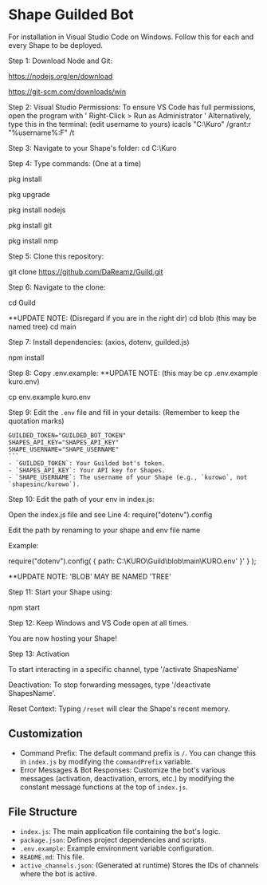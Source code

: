 # Shape Guilded Bot
For installation in Visual Studio Code on Windows.
Follow this for each and every Shape to be deployed.


Step 1: Download Node and Git:

https://nodejs.org/en/download

https://git-scm.com/downloads/win


Step 2: Visual Studio Permissions:
To ensure VS Code has full permissions, open the program with ' Right-Click > Run as Administrator '
Alternatively, type this in the terminal: (edit username to yours)
icacls "C:\Kuro" /grant:r "%username%:F" /t


Step 3: Navigate to your Shape's folder:
cd C:\Kuro


Step 4: Type commands: (One at a time)

pkg install

pkg upgrade

pkg install nodejs

pkg install git

pkg install nmp




Step 5: Clone this repository:

git clone https://github.com/DaReamz/Guild.git


Step 6: Navigate to the clone:

cd Guild

**UPDATE NOTE: (Disregard if you are in the right dir) cd blob (this may be named tree) cd main


Step 7: Install dependencies: (axios, dotenv, guilded.js)

npm install


Step 8: Copy .env.example:    **UPDATE NOTE: (this may be cp .env.example kuro.env)

cp env.example kuro.env


Step 9: Edit the `.env` file and fill in your details: (Remember to keep the quotation marks)

    GUILDED_TOKEN="GUILDED_BOT_TOKEN"
    SHAPES_API_KEY="SHAPES_API_KEY"
    SHAPE_USERNAME="SHAPE_USERNAME"
    ```
    - `GUILDED_TOKEN`: Your Guilded bot's token.
    - `SHAPES_API_KEY`: Your API key for Shapes.
    - `SHAPE_USERNAME`: The username of your Shape (e.g., `kurowo`, not `shapesinc/kurowo`).


Step 10: Edit the path of your env in index.js:

Open the index.js file and see Line 4: require("dotenv").config


Edit the path by renaming to your shape and env file name


Example: 

require("dotenv").config( { path: C:\KURO\Guild\blob\main\KURO.env' }' } );


**UPDATE NOTE: 'BLOB' MAY BE NAMED 'TREE'



Step 11: Start your Shape using:

npm start


Step 12: Keep Windows and VS Code open at all times.

You are now hosting your Shape!


Step 13: Activation

To start interacting in a specific channel, type '/activate ShapesName'


Deactivation: To stop forwarding messages, type '/deactivate ShapesName'.

Reset Context: Typing `/reset` will clear the Shape's recent memory.


## Customization
-   Command Prefix: The default command prefix is `/`. You can change this in `index.js` by modifying the `commandPrefix` variable.
-   Error Messages & Bot Responses: Customize the bot's various messages (activation, deactivation, errors, etc.) by modifying the constant message functions at the top of `index.js`.

## File Structure
-   `index.js`: The main application file containing the bot's logic.
-   `package.json`: Defines project dependencies and scripts.
-   `.env.example`: Example environment variable configuration.
-   `README.md`: This file.
-   `active_channels.json`: (Generated at runtime) Stores the IDs of channels where the bot is active.


